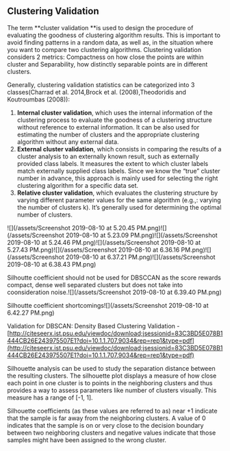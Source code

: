 ## Clustering Validation

The term **cluster validation **is used to design the procedure of evaluating the goodness of clustering algorithm results. This is important to avoid finding patterns in a random data, as well as, in the situation where you want to compare two clustering algorithms. Clustering validation considers 2 metrics: Compactness on how close the points are within cluster and Separability, how distinctly separable points are in different clusters.

Generally, clustering validation statistics can be categorized into 3 classes\(Charrad et al. 2014,Brock et al. \(2008\),Theodoridis and Koutroumbas \(2008\)\):

1. **Internal cluster validation**, which uses the internal information of the clustering process to evaluate the goodness of a clustering structure without reference to external information. It can be also used for estimating the number of clusters and the appropriate clustering algorithm without any external data.
2. **External cluster validation**, which consists in comparing the results of a cluster analysis to an externally known result, such as externally provided class labels. It measures the extent to which cluster labels match externally supplied class labels. Since we know the “true” cluster number in advance, this approach is mainly used for selecting the right clustering algorithm for a specific data set.
3. **Relative cluster validation**, which evaluates the clustering structure by varying different parameter values for the same algorithm \(e.g.,: varying the number of clusters k\). It’s generally used for determining the optimal number of clusters.

![](/assets/Screenshot 2019-08-10 at 5.20.45 PM.png)![](/assets/Screenshot 2019-08-10 at 5.23.09 PM.png)![](/assets/Screenshot 2019-08-10 at 5.24.46 PM.png)![](/assets/Screenshot 2019-08-10 at 5.27.43 PM.png)![](/assets/Screenshot 2019-08-10 at 6.36.16 PM.png)![](/assets/Screenshot 2019-08-10 at 6.37.21 PM.png)![](/assets/Screenshot 2019-08-10 at 6.38.43 PM.png)

Silhoutte coefficient should not be used for DBSCCAN as the score rewards compact, dense well separated clusters but does not take into coonsideration noise.![](/assets/Screenshot 2019-08-10 at 6.39.40 PM.png)

Silhoutte coefficient shortcomings![](/assets/Screenshot 2019-08-10 at 6.42.27 PM.png)

Validation for DBSCAN: Density Based Clustering Validation - [http://citeseerx.ist.psu.edu/viewdoc/download;jsessionid=83C3BD5E078B1444CB26E243975507E1?doi=10.1.1.707.9034&rep=rep1&type=pdf](http://citeseerx.ist.psu.edu/viewdoc/download;jsessionid=83C3BD5E078B1444CB26E243975507E1?doi=10.1.1.707.9034&rep=rep1&type=pdf)

Silhouette analysis can be used to study the separation distance between the resulting clusters. The silhouette plot displays a measure of how close each point in one cluster is to points in the neighboring clusters and thus provides a way to assess parameters like number of clusters visually. This measure has a range of \[-1, 1\].

Silhouette coefficients \(as these values are referred to as\) near +1 indicate that the sample is far away from the neighboring clusters. A value of 0 indicates that the sample is on or very close to the decision boundary between two neighboring clusters and negative values indicate that those samples might have been assigned to the wrong cluster.

